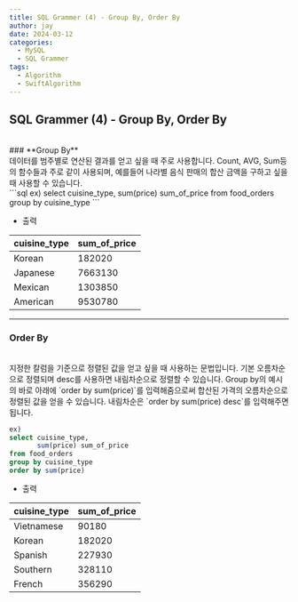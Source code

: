 ```yaml
---
title: SQL Grammer (4) - Group By, Order By
author: jay
date: 2024-03-12
categories:
  - MySQL
  - SQL Grammer
tags:
  - Algorithm
  - SwiftAlgorithm
---
```

## **SQL Grammer (4) - Group By, Order By**
<br />
### **Group By**
<br />
데이터를 범주별로 연산된 결과를 얻고 싶을 때 주로 사용합니다. Count, AVG, Sum등의 함수들과 주로 같이 사용되며, 예를들어 나라별 음식 판매의 합산 금액을 구하고 싶을때 사용할 수 있습니다.
<br />
```sql
ex)
select cuisine_type,
       sum(price) sum_of_price
from food_orders
group by cuisine_type
```

- 출력


| cuisine_type | sum_of_price |
| ------------ | ------------ |
| Korean       | 182020       |
| Japanese     | 7663130      |
| Mexican      | 1303850      |
| American     | 9530780      |



---

### **Order By**
<br>
지정한 칼럼을 기준으로 정렬된 값을 얻고 싶을 때 사용하는 문법입니다. 기본 오름차순으로 정렬되며 desc를 사용하면 내림차순으로 정렬할 수 있습니다. Group by의 예시의 바로 아래에 `order by sum(price)`를 입력해줌으로써 합산된 가격의 오름차순으로 정렬된 값을 얻을 수 있습니다. 내림차순은 `order by sum(price) desc`를 입력해주면 됩니다.

```sql
ex)
select cuisine_type,
       sum(price) sum_of_price
from food_orders
group by cuisine_type
order by sum(price) 
```

- 출력

| cuisine_type | sum_of_price |
| ------------ | ------------ |
| Vietnamese   | 90180        |
| Korean       | 182020       |
| Spanish      | 227930       |
| Southern     | 328110       |
| French       | 356290       |

